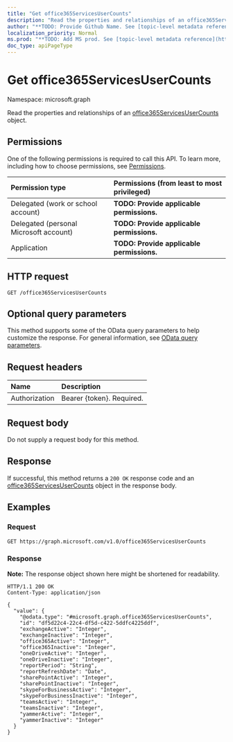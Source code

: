 ```yaml
---
title: "Get office365ServicesUserCounts"
description: "Read the properties and relationships of an office365ServicesUserCounts object."
author: "**TODO: Provide Github Name. See [topic-level metadata reference](https://msgo.azurewebsites.net/add/document/guidelines/metadata.html#topic-level-metadata)**"
localization_priority: Normal
ms.prod: "**TODO: Add MS prod. See [topic-level metadata reference](https://msgo.azurewebsites.net/add/document/guidelines/metadata.html#topic-level-metadata)**"
doc_type: apiPageType
---
```


# Get office365ServicesUserCounts
Namespace: microsoft.graph



Read the properties and relationships of an [office365ServicesUserCounts](../resources/office365servicesusercounts.md) object.

## Permissions
One of the following permissions is required to call this API. To learn more, including how to choose permissions, see [Permissions](/graph/permissions-reference).

|Permission type|Permissions (from least to most privileged)|
|:---|:---|
|Delegated (work or school account)|**TODO: Provide applicable permissions.**|
|Delegated (personal Microsoft account)|**TODO: Provide applicable permissions.**|
|Application|**TODO: Provide applicable permissions.**|

## HTTP request

<!-- {
  "blockType": "ignored"
}
-->
``` http
GET /office365ServicesUserCounts
```

## Optional query parameters
This method supports some of the OData query parameters to help customize the response. For general information, see [OData query parameters](/graph/query-parameters).

## Request headers
|Name|Description|
|:---|:---|
|Authorization|Bearer {token}. Required.|

## Request body
Do not supply a request body for this method.

## Response

If successful, this method returns a `200 OK` response code and an [office365ServicesUserCounts](../resources/office365servicesusercounts.md) object in the response body.

## Examples

### Request
<!-- {
  "blockType": "request",
  "name": "get_office365servicesusercounts"
}
-->
``` http
GET https://graph.microsoft.com/v1.0/office365ServicesUserCounts
```


### Response
**Note:** The response object shown here might be shortened for readability.
<!-- {
  "blockType": "response",
  "truncated": true,
  "@odata.type": "microsoft.graph.office365ServicesUserCounts"
}
-->
``` http
HTTP/1.1 200 OK
Content-Type: application/json

{
  "value": {
    "@odata.type": "#microsoft.graph.office365ServicesUserCounts",
    "id": "df5d22c4-22c4-df5d-c422-5ddfc4225ddf",
    "exchangeActive": "Integer",
    "exchangeInactive": "Integer",
    "office365Active": "Integer",
    "office365Inactive": "Integer",
    "oneDriveActive": "Integer",
    "oneDriveInactive": "Integer",
    "reportPeriod": "String",
    "reportRefreshDate": "Date",
    "sharePointActive": "Integer",
    "sharePointInactive": "Integer",
    "skypeForBusinessActive": "Integer",
    "skypeForBusinessInactive": "Integer",
    "teamsActive": "Integer",
    "teamsInactive": "Integer",
    "yammerActive": "Integer",
    "yammerInactive": "Integer"
  }
}
```

